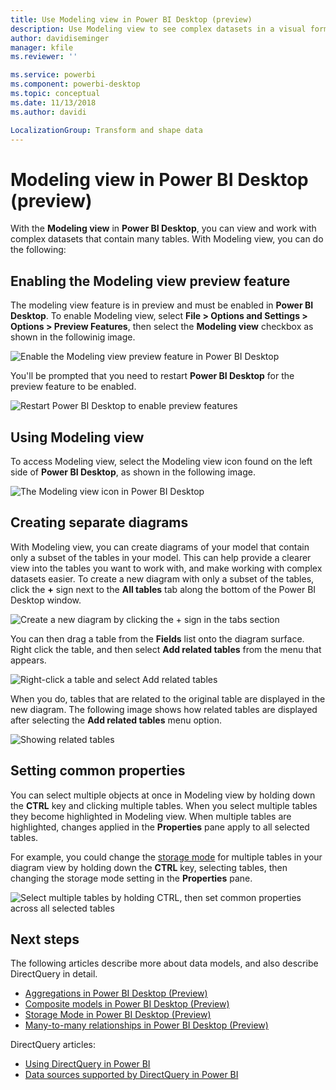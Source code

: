 ```yaml
---
title: Use Modeling view in Power BI Desktop (preview)
description: Use Modeling view to see complex datasets in a visual format in Power BI Desktop
author: davidiseminger
manager: kfile
ms.reviewer: ''

ms.service: powerbi
ms.component: powerbi-desktop
ms.topic: conceptual
ms.date: 11/13/2018
ms.author: davidi

LocalizationGroup: Transform and shape data
---
```


# Modeling view in Power BI Desktop (preview)

With the **Modeling view** in **Power BI Desktop**, you can view and work with complex datasets that contain many tables. With Modeling view, you can do the following:


## Enabling the Modeling view preview feature

The modeling view feature is in preview and must be enabled in **Power BI Desktop**. To enable Modeling view, select **File > Options and Settings > Options > Preview Features**, then select the **Modeling view** checkbox as shown in the followinig image.

![Enable the Modeling view preview feature in Power BI Desktop](media/desktop-modeling-view/modeling-view_01.png)

You'll be prompted that you need to restart **Power BI Desktop** for the preview feature to be enabled. 

![Restart Power BI Desktop to enable preview features](media/desktop-modeling-view/modeling-view_01b.png)

## Using Modeling view

To access Modeling view, select the Modeling view icon found on the left side of **Power BI Desktop**, as shown in the following image.

![The Modeling view icon  in Power BI Desktop](media/desktop-modeling-view/modeling-view_02.png)

## Creating separate diagrams

With Modeling view, you can create diagrams of your model that contain only a subset of the tables in your model. This can help provide a clearer view into the tables you want to work with, and make working with complex datasets easier. To create a new diagram with only a subset of the tables, click the **+** sign next to the **All tables** tab along the bottom of the Power BI Desktop window.

![Create a new diagram by clicking the + sign in the tabs section](media/desktop-modeling-view/modeling-view_03.png)

You can then drag a table from the **Fields** list onto the diagram surface. Right click the table, and then select **Add related tables** from the menu that appears.

![Right-click a table and select Add related tables](media/desktop-modeling-view/modeling-view_04.png)

When you do, tables that are related to the original table are displayed in the new diagram. The following image shows how related tables are displayed after selecting the **Add related tables** menu option.

![Showing related tables](media/desktop-modeling-view/modeling-view_05.png)

## Setting common properties

You can select multiple objects at once in Modeling view by holding down the **CTRL** key and clicking multiple tables. When you select multiple tables they become highlighted in Modeling view. When multiple tables are highlighted, changes applied in the **Properties** pane apply to all selected tables.

For example, you could change the [storage mode](desktop-storage-mode.md) for multiple tables in your diagram view by holding down the **CTRL** key, selecting tables, then changing the storage mode setting in the **Properties** pane.

![Select multiple tables by holding CTRL, then set common properties across all selected tables](media/desktop-modeling-view/modeling-view_06.png)


## Next steps

The following articles describe more about data models, and also describe DirectQuery in detail.

* [Aggregations in Power BI Desktop (Preview)](desktop-aggregations.md)
* [Composite models in Power BI Desktop (Preview)](desktop-composite-models.md)
* [Storage Mode in Power BI Desktop (Preview)](desktop-storage-mode.md)
* [Many-to-many relationships in Power BI Desktop (Preview)](desktop-many-to-many-relationships.md)


DirectQuery articles:

* [Using DirectQuery in Power BI](desktop-directquery-about.md)
* [Data sources supported by DirectQuery in Power BI](desktop-directquery-data-sources.md)

